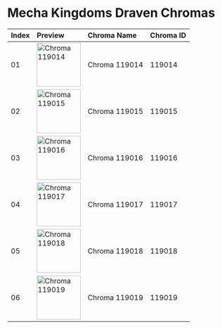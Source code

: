 # Mecha Kingdoms Draven Chromas

| Index | Preview | Chroma Name | Chroma ID |
|:---|:---|:---|:---|
| 01 | <img src='https://raw.communitydragon.org/latest/plugins/rcp-be-lol-game-data/global/default/v1/champion-chroma-images/119/119014.png' alt='Chroma 119014' width='100'> | Chroma 119014 | 119014 |
| 02 | <img src='https://raw.communitydragon.org/latest/plugins/rcp-be-lol-game-data/global/default/v1/champion-chroma-images/119/119015.png' alt='Chroma 119015' width='100'> | Chroma 119015 | 119015 |
| 03 | <img src='https://raw.communitydragon.org/latest/plugins/rcp-be-lol-game-data/global/default/v1/champion-chroma-images/119/119016.png' alt='Chroma 119016' width='100'> | Chroma 119016 | 119016 |
| 04 | <img src='https://raw.communitydragon.org/latest/plugins/rcp-be-lol-game-data/global/default/v1/champion-chroma-images/119/119017.png' alt='Chroma 119017' width='100'> | Chroma 119017 | 119017 |
| 05 | <img src='https://raw.communitydragon.org/latest/plugins/rcp-be-lol-game-data/global/default/v1/champion-chroma-images/119/119018.png' alt='Chroma 119018' width='100'> | Chroma 119018 | 119018 |
| 06 | <img src='https://raw.communitydragon.org/latest/plugins/rcp-be-lol-game-data/global/default/v1/champion-chroma-images/119/119019.png' alt='Chroma 119019' width='100'> | Chroma 119019 | 119019 |
